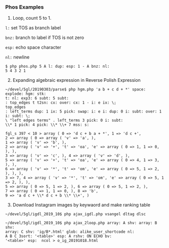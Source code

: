 ### Phos Examples

1. Loop, count 5 to 1.

`l:` set TOS as branch label

`bnz:` branch to label if TOS is not zero

`esp:` echo space character

`nl:` newline

```
$ php phos.php 5 A l: dup: esp: 1 - A bnz: nl:
5 4 3 2 1 
```

2. Expanding algebraic expression in Reverse Polish Expression

```
~/devel/5gl/20190303/parse$ php hgm.php 'a b + c d + *' space: explode: hgm: stk: 
t: nl: exp3: 6 subt: 5 subt: 
: top_edges t t2sn: cx: over: cx: 1 - i: e ix: \; 
top_edges 
: left_terms dup: 1 ix: 5 pick: swap: i: e i: dup: 0 i: subt: over: 1 i: subt: \; 
\ "left edges terms" . left_terms 3 pick: 0 i: subt: 
\\* 1 pick: 4 pick: \\* \\+ 7 mss: s:

fgl_s 397 < 10 > array ( 0 => 'd c + b a + *', 1 => 'd c +', 
2 => array ( 0 => array ( 'v' => 'a', ), 
1 => array ( 'v' => 'b', ), 
2 => array ( 'v' => '+', 't' => 'oa', 'e' => array ( 0 => 1, 1 => 0, ), ), 
3 => array ( 'v' => 'c', ), 4 => array ( 'v' => 'd', ), 
5 => array ( 'v' => '+', 't' => 'oa', 'e' => array ( 0 => 4, 1 => 3, ), ), 
6 => array ( 'v' => '*', 't' => 'om', 'e' => array ( 0 => 5, 1 => 2, ), ), ), 
3 => 7, 4 => array ( 'v' => '*', 't' => 'om', 'e' => array ( 0 => 5, 1 => 2, ), ), 
5 => array ( 0 => 5, 1 => 2, ), 6 => array ( 0 => 5, 1 => 2, ), 
7 => array ( 0 => 1, 1 => 0, ), 8 => 'b', 
9 => 'a d c + \\* d c + b \\* \\+', )
```

3. Download Instagram images by keywaord and make ranking table

```
~/devel/5gl/igdl_2019_10$ php ajax_igdl.php vsangel dltag dlsc

~/devel/5gl/igdl_2019_10$ php ajax_2loop.php array: A shv: array: B shv: 
array: C shv: 'ig/B*.html' glob: alike_user_shortcode nl: 
A B C 3sort: '<table>' esp: A rshv: ON ECHO bv: 
'<table>' esp:  ncol > o_ig_20191018.html
```
